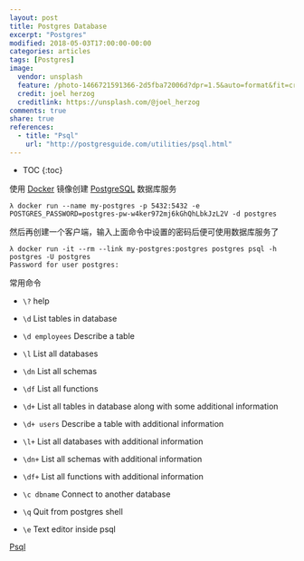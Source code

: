 ```yaml
---
layout: post
title: Postgres Database
excerpt: "Postgres"
modified: 2018-05-03T17:00:00-00:00
categories: articles
tags: [Postgres]
image:
  vendor: unsplash
  feature: /photo-1466721591366-2d5fba72006d?dpr=1.5&auto=format&fit=crop&w=1500&h=1059&q=80&cs=tinysrgb&crop=
  credit: joel herzog
  creditlink: https://unsplash.com/@joel_herzog
comments: true
share: true
references:
  - title: "Psql"
    url: "http://postgresguide.com/utilities/psql.html"
---
```


* TOC
{:toc}

使用 [Docker](https://www.docker.com/) 镜像创建 [PostgreSQL](https://www.postgresql.org/) 数据库服务

```
λ docker run --name my-postgres -p 5432:5432 -e POSTGRES_PASSWORD=postgres-pw-w4ker972mj6kGhQhLbkJzL2V -d postgres
```

然后再创建一个客户端，输入上面命令中设置的密码后便可使用数据库服务了

```
λ docker run -it --rm --link my-postgres:postgres postgres psql -h postgres -U postgres
Password for user postgres:
```

常用命令
* `\?` help

* `\d` List tables in database
* `\d employees` Describe a table
* `\l` List all databases
* `\dn` List all schemas
* `\df` List all functions

* `\d+` List all tables in database along with some additional information
* `\d+ users` Describe a table with additional information
* `\l+` List all databases with additional information
* `\dn+` List all schemas with additional information
* `\df+` List all functions with additional information

* `\c dbname` Connect to another database

* `\q` Quit from postgres shell
* `\e` Text editor inside psql

[Psql](http://postgresguide.com/utilities/psql.html)
